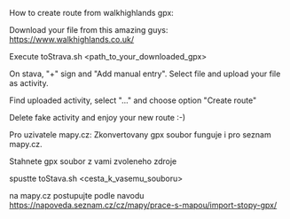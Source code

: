 How to create route from walkhighlands gpx:

Download your file from this amazing guys: https://www.walkhighlands.co.uk/

Execute toStrava.sh <path_to_your_downloaded_gpx>

On stava, "+" sign and "Add manual entry". Select file and upload your file as activity.

Find uploaded activity, select "..." and choose option "Create route"

Delete fake activity and enjoy your new route :-)



Pro uzivatele mapy.cz: Zkonvertovany gpx soubor funguje i pro seznam mapy.cz. 

Stahnete gpx soubor z vami zvoleneho zdroje

spustte toStava.sh <cesta_k_vasemu_souboru>

na mapy.cz postupujte podle navodu https://napoveda.seznam.cz/cz/mapy/prace-s-mapou/import-stopy-gpx/
